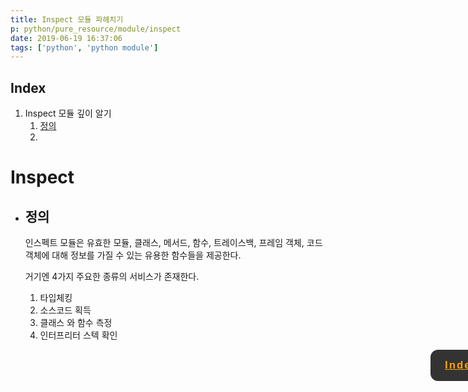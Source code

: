 ```yaml
---
title: Inspect 모듈 파헤치기
p: python/pure_resource/module/inspect
date: 2019-06-19 16:37:06
tags: ['python', 'python module']
---
```

<style>
a{text-decoration:underline}
button.index{
   position:relative; left:70vw; color:orange; width:100px; height:50px; background-color:#333333; border:none;font-size:1.2em; font-family:; font-weight:bold; letter-spacing:2px; border-radius:12px;
   transition: background-color .7s, color .7s;
   text-decoration:underline
   }
button.index:hover{
   cursor:pointer;
   background-color:black;
   color:white;
}
</style>

## Index
1. Inspect 모듈 깊이 알기
   1. [정의](#정의)
   2. 


# Inspect
- ## 정의
	인스펙트 모듈은 유효한 모듈, 클래스, 메서드, 함수, 트레이스백, 프레임 객체, 코드객체에 대해 정보를 가질 수 있는 유용한 함수들을 제공한다.

	거기엔 4가지 주요한 종류의 서비스가 존재한다.
    1. 타입체킹
    2. 소스코드 획득
    3. 클래스 와 함수 측정
    4. 인터프리터 스텍 확인


<a href="#index"><button class='index'>Index</button></a>